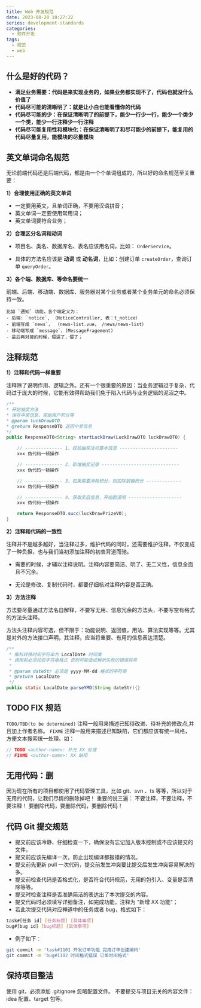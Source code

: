 ```yaml
---
title: Web 开发规范
date: 2023-08-20 10:27:22
series: development-standards
categories:
  - 软件开发
tags:
  - 规范
  - web
---
```


## 什么是好的代码？

- **满足业务需要：代码是来实现业务的，如果业务都实现不了，代码也就没什么价值了**
- **代码尽可能的清晰明了：就是让小白也能看懂你的代码**
- **代码尽可能的少：在保证清晰明了的前提下，能少一行少一行，能少一个类少一个类，能少一行注释少一行注释**
- **代码尽可能复用性和模块化：在保证清晰明了和尽可能少的前提下，能复用的代码尽量复用，能模块的尽量模块**

## 英文单词命名规范

无论前端代码还是后端代码，都是由一个个单词组成的，所以好的命名规范至关重要：

**1）合理使用正确的英文单词**

- 一定要用英文，且单词正确，不要用汉语拼音；
- 英文单词一定要使用常用词；
- 英文单词要符合业务；

**2）合理区分名词和动词**

- 项目名、类名、数据库名、表名应该用名词，比如： `OrderService`。

- 具体的方法名应该是 **动词** 或 **动名词**，比如：创建订单 `createOrder`，查询订单 `queryOrder`。

**3）各个端、数据库、等命名要统一**

前端、后端、移动端、数据库、服务器对某个业务或者某个业务单元的命名必须保持一致。

```text
比如 `通知` 功能，各个端定义为：   
- 后端: `notice`, （NoticeController, 表：t_notice）
- 前端写成 `news`， （news-list.vue， /news/news-list）
- 移动端写成 `message`，(MessageFragement)
- 最后再对接的时候，懵逼了，懵了；
```

## 注释规范

**1）注释和代码一样重要**

注释除了说明作用、逻辑之外。还有一个很重要的原因：当业务逻辑过于复杂，代码过于庞大的时候，它能有效得帮助我们免于陷入代码与业务逻辑的泥沼之中。

```java
/**
* 开始抽奖方法
* 保存中奖信息、奖励用户积分等
* @param luckDrawDTO
* @return ResponseDTO 返回中奖信息
*/
public ResponseDTO<String> startLuckDraw(LuckDrawDTO luckDrawDTO) {

    // -------------- 1、校验抽奖活动基本信息 ----------------------
    xxx 伪代码一顿操作

    // -------------- 2、新增抽奖记录 -----------------------------
    xxx 伪代码一顿操作

    // -------------- 3、如果需要消耗积分，则扣除钢镚积分 -------------
    xxx 伪代码一顿操作

    // -------------- 4、获取奖品信息，开始翻滚吧 --------------------
    xxx 伪代码一顿操作

    return ResponseDTO.succ(luckDrawPrizeVO);
}
```

**2）注释和代码的一致性**

注释并不是越多越好，当注释过多，维护代码的同时，还需要维护注释，不仅变成了一种负担，也与我们当初添加注释的初衷背道而驰。

- 需要的时候，才辅以注释说明。注释内容要简洁、明了、无二义性，信息全面且不冗余。

- 无论是修改、复制代码时，都要仔细核对注释内容是否正确。

**3）方法注释**

方法要尽量通过方法名自解释，不要写无用、信息冗余的方法头，不要写空有格式的方法头注释。

方法头注释内容可选，但不限于：功能说明、返回值，用法、算法实现等等。尤其是对外的方法接口声明，其注释，应当将重要、有用的信息表达清楚。

```java
/**
 * 解析转换时间字符串为 LocalDate 时间类
 * 调用前必须校验字符串格式 否则可能造成解析失败的错误异常
 *
 * @param dateStr 必须是 yyyy-MM-dd 格式的字符串
 * @return LocalDate
 */
public static LocalDate parseYMD(String dateStr){}
```

## TODO FIX 规范

`TODO/TBD(to be determined)` 注释一般用来描述已知待改进、待补充的修改点,并且加上作者名称。
`FIXME` 注释一般用来描述已知缺陷，它们都应该有统一风格，方便文本搜索统一处理。如：

```java
// TODO <author-name>: 补充 XX 处理
// FIXME <author-name>: XX 缺陷
```

## 无用代码：删

因为现在所有的项目都使用了代码管理工具，比如 git、svn 、ts 等等，所以对于无用的代码，让我们尽情的删除掉吧！
重要的说三遍：
不要注释，不要注释，不要注释！
要删除代码，要删除代码，要删除代码！

## 代码 Git 提交规范

- 提交前应该冷静、仔细检查一下，确保没有忘记加入版本控制或不应该提交的文件。
- 提交前应该先编译一次，防止出现编译都报错的情况。
- 提交前先更新 pull 一次代码，提交前发生冲突要比提交后发生冲突容易解决的多。
- 提交前检查代码是否格式化，是否符合代码规范，无用的包引入、变量是否清除等等。
- 提交时检查注释是否准确简洁的表达出了本次提交的内容。
- 提交代码时必须填写详细备注，如完成功能，注释为 “新增 XX 功能”；
- 若此次提交代码对应禅道中的任务或者 bug，格式如下：

```sh
task#[任务 id] [任务标题] [具体事项]
bug#[bug id] [bug标题] [具体事项]
```

- 例子如下：

```sh
git commit -m 'task#1101 开发订单功能 完成订单创建编码'
git commit -m 'bug#1102 时间格式错误 订单时间格式'
```

## 保持项目整洁

使用 git，必须添加 .gitignore 忽略配置文件。
不要提交与项目无关的内容文件：idea 配置、target 包等。
